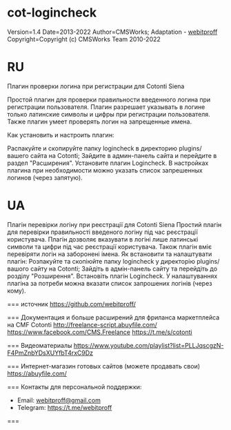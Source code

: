 # cot-logincheck
Version=1.4
Date=2013-2022
Author=CMSWorks; Adaptation - <a target="_blank" href="https://github.com/webitproff">webitproff</a>
Copyright=Copyright (c) CMSWorks Team 2010-2022


RU
==============
Плагин проверки логина при регистрации для Cotonti Siena

Простой плагин для проверки правильности введенного логина при регистрации пользователя. Плагин разрешает указывать в логине только латинские символы и цифры при регистрации пользователя. Также плагин умеет проверять логин на запрещенные имена.

Как установить и настроить плагин:

Распакуйте и скопируйте папку logincheck в директорию plugins/ вашего сайта на Cotonti;
Зайдите в админ-панель сайта и перейдите в раздел "Расширения". Установите плагин Logincheck.
В настройках плагина при необходимости можно указать список запрешенных логинов (через запятую).

UA
==============
Плагін перевірки логіну при реєстрації для Cotonti Siena
Простий плагін для перевірки правильності введеного логіну під час реєстрації користувача. Плагін дозволяє вказувати в логіні лише латинські символи та цифри під час реєстрації користувача. Також плагін вміє перевіряти логін на заборонені імена.
Як встановити та налаштувати плагін:
Розпакуйте та скопіюйте папку logincheck у директорію plugins/ вашого сайту на Cotonti;
Зайдіть в адмін-панель сайту та перейдіть до розділу "Розширення". Встановіть плагін Logincheck.
У налаштуваннях плагіна за потреби можна вказати список запрошених логінів (через кому).

===
источник
https://github.com/webitproff/

===
Документация и больше расширений для фриланса маркетплейса на CMF Cotonti
http://freelance-script.abuyfile.com/
https://www.facebook.com/CMS.Freelance
https://t.me/s/cotonti

===
Видеоматериалы
https://www.youtube.com/playlist?list=PLLJqscgzN-F4PmZnbYDsXUYfbT4rxC9Dz

===
Интернет-магазин готовых сайтов (можете продавать свои)
https://abuyfile.com/

===
Контакты для персональной поддержки:

- Email: webitproff@gmail.com
- Telegram: https://t.me/webitproff

===
